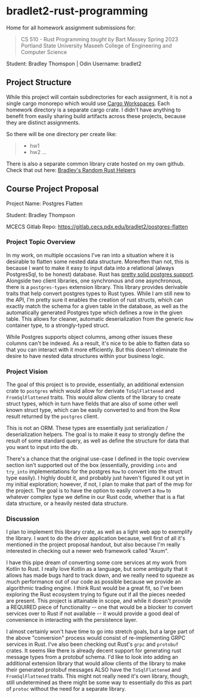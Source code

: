 # bradlet2-rust-programming

Home for all homework assignment submissions for:

> CS 510 - Rust Programming _taught by_ Bart Massey
> Spring 2023
> Portland State University
> Maseeh College of Engineering and Computer Science

Student: Bradley Thomspon | Odin Username: bradlet2

## Project Structure

While this project will contain subdirectories for each assignment, it is not a single cargo monorepo which would use [Cargo Workspaces](https://doc.rust-lang.org/book/ch14-03-cargo-workspaces.html). Each homework directory is a separate cargo crate. I didn't have anything
to benefit from easily sharing build artifacts across these projects, because they are distinct assignments.

So there will be one directory per create like:

> -   hw1
> -   hw2
>     ...

There is also a separate common library crate hosted on my own github. Check that out here: [Bradley's Random Rust Helpers](https://github.com/bradlet/bradleys-random-rust-helpers)

## Course Project Proposal

Project Name: Postgres Flatten

Student: Bradley Thompson

MCECS Gitlab Repo: https://gitlab.cecs.pdx.edu/bradlet2/postgres-flatten

### Project Topic Overview
In my work, on multiple occasions I've ran into a situation where it is desirable to flatten some nested data structure.
Moreoften than not, this is because I want to make it easy to input data into a relational (always PostgresSql, to be 
honest) database. Rust has [pretty solid postgres support](https://crates.io/crates/postgres). Alongside two client 
libraries, one synchronous and one asynchronous, there is a `postgres-types` extension library. This library provides
derivable traits that help convert postgres types to Rust types. While I am still new to the API, I'm pretty sure
it enables the creation of rust structs, which can exactly match the schema for a given table in the database,
as well as the automatically generated Postgres type which defines a row in the given table. This allows for cleaner,
automatic deserialization from the generic `Row` container type, to a strongly-typed struct.

While Postgres supports object columns, among other issues these columns can't be indexed. As a result, it's nice to be
able to flatten data so that you can interact with it more efficiently. But this doesn't eliminate the desire to have
nested data structures within your business logic.

### Project Vision
The goal of this project is to provide, essentially, an additional extension crate to `postgres` which would allow for
derivate `ToSqlFlattened` and `FromSqlFlattened` traits. This would allow clients of the library to create struct types,
which in turn have fields that are also of some other well known struct type, which can be easily converted to and from
the Row result returned by the `postgres` client.

This is not an ORM. These types are essentially just serialization / deserialization helpers. The goal is to make it easy
to strongly define the result of some standard query, as well as define the structure for data that you want to input into
the db.

There's a chance that the original use-case I defined in the topic overview section isn't supported out of the box
(essentially, providing `into` and `try_into` implementations for the postgres `Row` to convert into the struct type easily).
I highly doubt it, and probably just haven't figured it out yet in my initial exploration; however, if not, I plan to make
that part of the mvp for the project. The goal is to have the option to easily convert a `Row` to whatever complex type we
define in our Rust code, whether that is a flat data structure, or a heavily nested data structure.

### Discussion
I plan to implement this library crate, as well as a light web app to exemplify the library. I want to do the driver 
application because, well first of all it's mentioned in the project proposal handout, but also because I'm really interested
in checking out a newer web framework called "Axum".

I have this pipe dream of converting some core services at my work from Kotlin to Rust. I really love Kotlin as a language,
but some ambiguity that it allows has made bugs hard to track down, and we really need to squeeze as much performance out of 
our code as possible because we provide an algorithmic trading engine. I think Rust would be a great fit, so I've been 
exploring the Rust ecosystem trying to figure out if all the pieces needed are present. This project is attainable in scope,
and while it doesn't provide a REQUIRED piece of functionality -- one that would be a blocker to convert services over to 
Rust if not available -- it would provide a good deal of convenience in interacting with the persistence layer.

I almost certainly won't have time to go into stretch goals, but a large part of the above "conversion" process would
consist of re-implementing GRPC services in Rust. I've also been checking out Rust's `grpc` and `protobuf` crates.
It seems like there is already decent support for generating rust message types from a protobuf schema. I'd like to look
into adding an additional extension library that would allow clients of the library to make their generated protobuf
messages ALSO have the `ToSqlFlattened` and `FromSqlFlattened` traits. This might not really need it's own library,
though, still undetermined as there might be some way to essentially do this as part of `protoc` without the need for
a separate library.